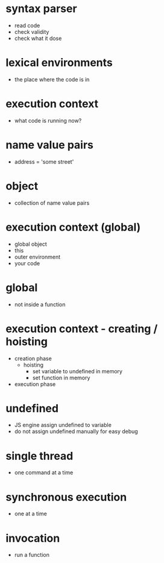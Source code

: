 # syntax parser

- read code
- check validity
- check what it dose

# lexical environments

- the place where the code is in

# execution context

- what code is running now?

# name value pairs

- address = 'some street'

# object

- collection of name value pairs

# execution context (global)

- global object
- this
- outer environment
- your code

# global

- not inside a function

# execution context - creating / hoisting

- creation phase
  - hoisting
    - set variable to undefined in memory
    - set function in memory
- execution phase

# undefined

- JS engine assign undefined to variable
- do not assign undefined manually for easy debug

# single thread

- one command at a time

# synchronous execution

- one at a time

# invocation

- run a function
